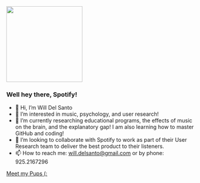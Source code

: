 <img src="https://user-images.githubusercontent.com/84453243/118831741-042f2f00-b88e-11eb-9825-7aac0ff87c1e.png" width="200" height="200">

### Well hey there, Spotify! 
- 👋 Hi, I’m Will Del Santo
- 👀 I’m interested in music, psychology, and user research!
- 🌱 I’m currently researching educational programs, the effects of music on the brain, and the explanatory gap! I am also learning how to master GitHub and coding!
- 🤞 I’m looking to collaborate with Spotify to work as part of their User Research team to deliver the best product to their listeners.
- 📫 How to reach me: will.delsanto@gmail.com or by phone: 925.2167296

[Meet my Pups (:](https://github.com/wdelsanto/Hey-Spotify-/releases/tag/v1.0)



<!---
wdelsanto/wdelsanto is a ✨ special ✨ repository because its `README.md` (this file) appears on your GitHub profile.
You can click the Preview link to take a look at your changes.
--->
